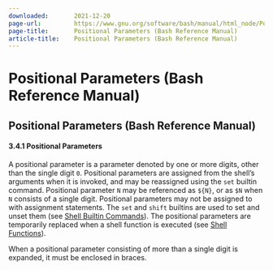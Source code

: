 ```yaml
---
downloaded:       2021-12-20
page-url:         https://www.gnu.org/software/bash/manual/html_node/Positional-Parameters.html
page-title:       Positional Parameters (Bash Reference Manual)
article-title:    Positional Parameters (Bash Reference Manual)
---
```

# Positional Parameters (Bash Reference Manual)

Positional Parameters (Bash Reference Manual)
---

#### 3.4.1 Positional Parameters

A positional parameter is a parameter denoted by one or more digits, other than the single digit `0`. Positional parameters are assigned from the shell’s arguments when it is invoked, and may be reassigned using the `set` builtin command. Positional parameter `N` may be referenced as `${N}`, or as `$N` when `N` consists of a single digit. Positional parameters may not be assigned to with assignment statements. The `set` and `shift` builtins are used to set and unset them (see [Shell Builtin Commands][1]). The positional parameters are temporarily replaced when a shell function is executed (see [Shell Functions][2]).

When a positional parameter consisting of more than a single digit is expanded, it must be enclosed in braces.

[1]: https://www.gnu.org/software/bash/manual/html_node/Shell-Builtin-Commands.html
[2]: https://www.gnu.org/software/bash/manual/html_node/Shell-Functions.html
